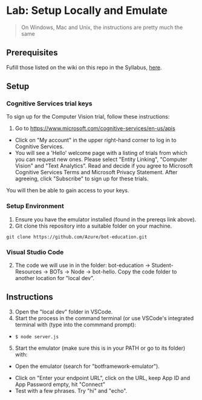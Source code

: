 # Lab:  Setup Locally and Emulate

> On Windows, Mac and Unix, the instructions are pretty much the same

## Prerequisites

Fufill those listed on the wiki on this repo in the Syllabus, [here](https://github.com/Azure/bot-education/wiki/Syllabus-for-2-Day-Workshop#prerequisites).

## Setup

### Cognitive Services trial keys

To sign up for the Computer Vision trial, follow these instructions:

1.  Go to https://www.microsoft.com/cognitive-services/en-us/apis
*  Click on "My account" in the upper right-hand corner to log in to Cognitive Services.
*  You will see a 'Hello' welcome page with a listing of trials from which you can request new ones.  Please select "Entity Linking", "Computer Vision" and "Text Analytics".  Read and decide if you agree to Microsoft Cognitive Services Terms and Microsoft Privacy Statement.  After agreeing, click "Subscribe" to sign up for these trials.  

You will then be able to gain access to your keys.

### Setup Environment

1.  Ensure you have the emulator installed (found in the prereqs link above).
3.  Git clone this repository into a suitable folder on your machine.

`git clone https://github.com/Azure/bot-education.git`

### Visual Studio Code

2.  The code we will use in in the folder:  bot-education -> Student-Resources -> BOTs -> Node -> bot-hello.  Copy the code folder to another location for "local dev".

## Instructions

3.  Open the "local dev" folder in VSCode.
3.  Start the process in the command terminal (or use VSCode's integrated terminal with (type into the commmand prompt):
  - `$ node server.js`
5.  Start the emulator (make sure this is in your PATH or go to its folder) with:
  - Open the emulator (search for "botframework-emulator").
*  Click on "Enter your endpoint URL", click on the URL, keep App ID and App Password empty, hit "Connect"
* Test with a few phrases.  Try "hi" and "echo".

